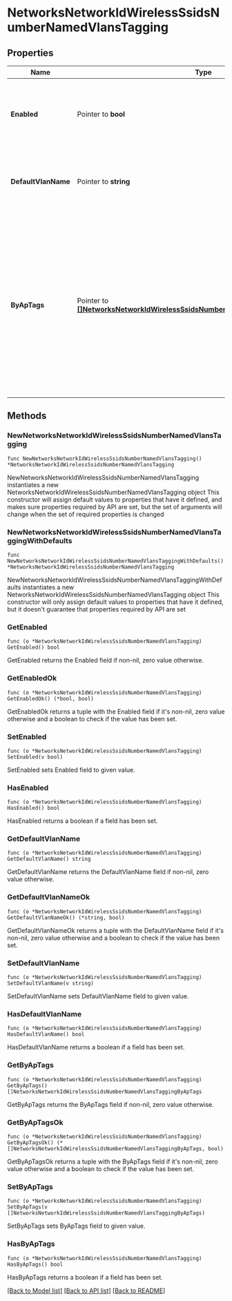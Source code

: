 # NetworksNetworkIdWirelessSsidsNumberNamedVlansTagging

## Properties

Name | Type | Description | Notes
------------ | ------------- | ------------- | -------------
**Enabled** | Pointer to **bool** | Whether or not traffic should be directed to use specific VLAN names. | [optional] 
**DefaultVlanName** | Pointer to **string** | The default VLAN name used to tag traffic in the absence of a matching AP tag. | [optional] 
**ByApTags** | Pointer to [**[]NetworksNetworkIdWirelessSsidsNumberNamedVlansTaggingByApTags**](NetworksNetworkIdWirelessSsidsNumberNamedVlansTaggingByApTags.md) | The list of AP tags and VLAN names used for named VLAN tagging. If an AP has a tag matching one in the list, then traffic on this SSID will be directed to use the VLAN name associated to the tag. | [optional] 

## Methods

### NewNetworksNetworkIdWirelessSsidsNumberNamedVlansTagging

`func NewNetworksNetworkIdWirelessSsidsNumberNamedVlansTagging() *NetworksNetworkIdWirelessSsidsNumberNamedVlansTagging`

NewNetworksNetworkIdWirelessSsidsNumberNamedVlansTagging instantiates a new NetworksNetworkIdWirelessSsidsNumberNamedVlansTagging object
This constructor will assign default values to properties that have it defined,
and makes sure properties required by API are set, but the set of arguments
will change when the set of required properties is changed

### NewNetworksNetworkIdWirelessSsidsNumberNamedVlansTaggingWithDefaults

`func NewNetworksNetworkIdWirelessSsidsNumberNamedVlansTaggingWithDefaults() *NetworksNetworkIdWirelessSsidsNumberNamedVlansTagging`

NewNetworksNetworkIdWirelessSsidsNumberNamedVlansTaggingWithDefaults instantiates a new NetworksNetworkIdWirelessSsidsNumberNamedVlansTagging object
This constructor will only assign default values to properties that have it defined,
but it doesn't guarantee that properties required by API are set

### GetEnabled

`func (o *NetworksNetworkIdWirelessSsidsNumberNamedVlansTagging) GetEnabled() bool`

GetEnabled returns the Enabled field if non-nil, zero value otherwise.

### GetEnabledOk

`func (o *NetworksNetworkIdWirelessSsidsNumberNamedVlansTagging) GetEnabledOk() (*bool, bool)`

GetEnabledOk returns a tuple with the Enabled field if it's non-nil, zero value otherwise
and a boolean to check if the value has been set.

### SetEnabled

`func (o *NetworksNetworkIdWirelessSsidsNumberNamedVlansTagging) SetEnabled(v bool)`

SetEnabled sets Enabled field to given value.

### HasEnabled

`func (o *NetworksNetworkIdWirelessSsidsNumberNamedVlansTagging) HasEnabled() bool`

HasEnabled returns a boolean if a field has been set.

### GetDefaultVlanName

`func (o *NetworksNetworkIdWirelessSsidsNumberNamedVlansTagging) GetDefaultVlanName() string`

GetDefaultVlanName returns the DefaultVlanName field if non-nil, zero value otherwise.

### GetDefaultVlanNameOk

`func (o *NetworksNetworkIdWirelessSsidsNumberNamedVlansTagging) GetDefaultVlanNameOk() (*string, bool)`

GetDefaultVlanNameOk returns a tuple with the DefaultVlanName field if it's non-nil, zero value otherwise
and a boolean to check if the value has been set.

### SetDefaultVlanName

`func (o *NetworksNetworkIdWirelessSsidsNumberNamedVlansTagging) SetDefaultVlanName(v string)`

SetDefaultVlanName sets DefaultVlanName field to given value.

### HasDefaultVlanName

`func (o *NetworksNetworkIdWirelessSsidsNumberNamedVlansTagging) HasDefaultVlanName() bool`

HasDefaultVlanName returns a boolean if a field has been set.

### GetByApTags

`func (o *NetworksNetworkIdWirelessSsidsNumberNamedVlansTagging) GetByApTags() []NetworksNetworkIdWirelessSsidsNumberNamedVlansTaggingByApTags`

GetByApTags returns the ByApTags field if non-nil, zero value otherwise.

### GetByApTagsOk

`func (o *NetworksNetworkIdWirelessSsidsNumberNamedVlansTagging) GetByApTagsOk() (*[]NetworksNetworkIdWirelessSsidsNumberNamedVlansTaggingByApTags, bool)`

GetByApTagsOk returns a tuple with the ByApTags field if it's non-nil, zero value otherwise
and a boolean to check if the value has been set.

### SetByApTags

`func (o *NetworksNetworkIdWirelessSsidsNumberNamedVlansTagging) SetByApTags(v []NetworksNetworkIdWirelessSsidsNumberNamedVlansTaggingByApTags)`

SetByApTags sets ByApTags field to given value.

### HasByApTags

`func (o *NetworksNetworkIdWirelessSsidsNumberNamedVlansTagging) HasByApTags() bool`

HasByApTags returns a boolean if a field has been set.


[[Back to Model list]](../README.md#documentation-for-models) [[Back to API list]](../README.md#documentation-for-api-endpoints) [[Back to README]](../README.md)


